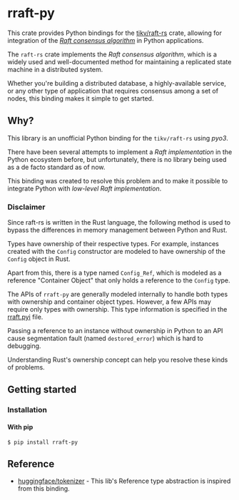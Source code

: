 # rraft-py

This crate provides Python bindings for the [tikv/raft-rs](https://github.com/tikv/raft-rs) crate, allowing for integration of the [*Raft consensus algorithm*](https://en.wikipedia.org/wiki/Raft_(algorithm)) in Python applications.

The `raft-rs` crate implements the *Raft consensus algorithm*, which is a widely used and well-documented method for maintaining a replicated state machine in a distributed system.

Whether you're building a distributed database, a highly-available service, or any other type of application that requires consensus among a set of nodes, this binding makes it simple to get started.

## Why?

This library is an unofficial Python binding for the `tikv/raft-rs` using *pyo3*.

There have been several attempts to implement a *Raft implementation* in the Python ecosystem before, but unfortunately, there is no library being used as a de facto standard as of now.

This binding was created to resolve this problem and to make it possible to integrate Python with *low-level Raft implementation*.

### Disclaimer

Since raft-rs is written in the Rust language, the following method is used to bypass the differences in memory management between Python and Rust.

Types have ownership of their respective types. For example, instances created with the `Config` constructor are modeled to have ownership of the `Config` object in Rust.

Apart from this, there is a type named `Config_Ref`, which is modeled as a reference "Container Object" that only holds a reference to the `Config` type.

The APIs of `rraft-py` are generally modeled internally to handle both types with ownership and container object types. However, a few APIs may require only types with ownership. This type information is specified in the [rraft.pyi](https://github.com/lablup/rraft-py/blob/main/rraft.pyi) file.

Passing a reference to an instance without ownership in Python to an API cause segmentation fault (named `destored_error`) which is hard to debugging. 

Understanding Rust's ownership concept can help you resolve these kinds of problems.

## Getting started

### Installation

#### With pip

```
$ pip install rraft-py
```

## Reference

- [huggingface/tokenizer](https://github.com/huggingface/tokenizers/tree/main/bindings/python) - This lib's Reference type abstraction is inspired from this binding.